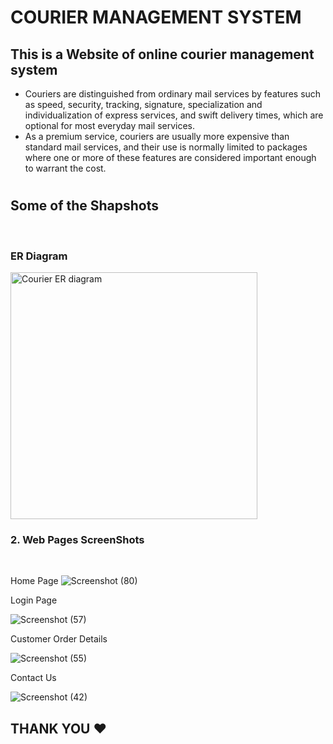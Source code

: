 # COURIER MANAGEMENT SYSTEM
## This is a Website of online courier management system
- Couriers are distinguished from ordinary mail services by features such as speed, security, tracking, signature, specialization and individualization of express services, and swift delivery times, which are optional for most everyday mail services. 
- As a premium service, couriers are usually more expensive than standard mail services, and their use is normally limited to packages where one or more of these features are considered important enough to warrant the cost.

#

## Some of the Shapshots
<br>

### ER Diagram

<img width="395" alt="Courier  ER diagram" src="https://user-images.githubusercontent.com/75004804/130726455-f75dd62a-0276-43c3-9ba2-9e4ad9131fa0.png">
<br>

### 2. Web Pages ScreenShots
<br>

Home Page
![Screenshot (80)](https://user-images.githubusercontent.com/75004804/130727454-29b00c24-853c-44c4-b249-8057ad8b727c.png)
<br>

Login Page

![Screenshot (57)](https://user-images.githubusercontent.com/75004804/130727484-21c3e5cc-51af-456d-bb00-32e5024a0616.png)
<br>

Customer Order Details

![Screenshot (55)](https://user-images.githubusercontent.com/75004804/130727502-2dd328ac-d124-4c39-a424-fc292965d355.png)
<br>

Contact Us

![Screenshot (42)](https://user-images.githubusercontent.com/75004804/130727508-139d7901-6b4a-4cc9-a973-52d7ae8b0ab8.png)
<br>

<b>
 
## THANK YOU ❤ </b>
